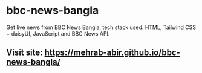 # bbc-news-bangla
Get live news from BBC News Bangla, tech stack used: HTML, Tailwind CSS + daisyUI, JavaScript
and BBC News API.

## Visit site: https://mehrab-abir.github.io/bbc-news-bangla/
